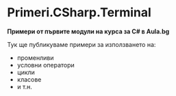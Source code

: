 ﻿# Primeri.CSharp.Terminal
**Примери от първите модули на курса за C#  в Aula.bg**

Тук ще публикуваме примери за използването на:
* променливи
* условни оператори
* цикли
* класове
* и т.н.

